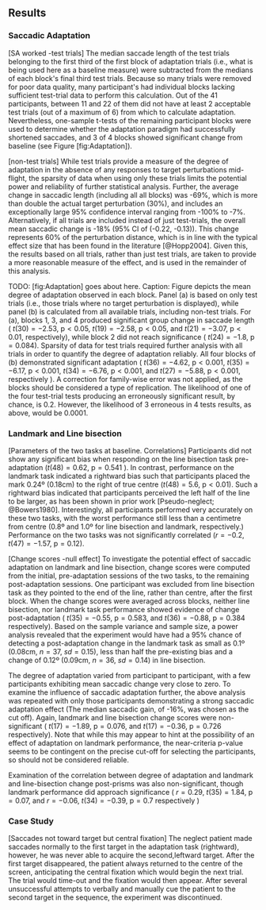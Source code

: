 Results
-------

### Saccadic Adaptation

[SA worked -test trials] The median saccade length of the test
trials belonging to the first third of the first block of
adaptation trials (i.e., what is being used here as a baseline
measure) were subtracted from the medians of each block's final
third test trials. Because so many trials were removed for poor
data quality, many participant's had individual blocks lacking
sufficient test-trial data to perform this calculation.  Out of
the 41 participants, between 11 and 22 of them did not have at
least 2 acceptable test trials (out of a maximum of 6) from which
to calculate adaptation.  Nevertheless, one-sample t-tests of the
remaining participant blocks were used to determine whether the
adaptation paradigm had successfully shortened saccades, and 3 of
4 blocks showed significant change from baseline (see Figure
[fig:Adaptation]).


[non-test trials] While test trials provide a measure of the
degree of adaptation in the absence of any responses to target
perturbations mid-flight, the sparsity of data when using only
these trials limits the potential power and reliability of further
statistical analysis.  Further, the average change in saccadic
length (including all all blocks) was -69%, which is more than
double the actual target perturbation (30%), and includes an
exceptionally large 95% confidence interval ranging from -100% to
-7%.  Alternatively, if all trials are included instead of just
test-trials, the overall mean saccadic change is -18% (95% CI of
(-0.22, -0.13)). This change represents 60% of the perturbation
distance, which is in line with the typical effect size that has
been found in the literature [@Hopp2004].  Given this, the results
based on all trials, rather than just test trials, are taken to
provide a more reasonable measure of the effect, and is used in
the remainder of this analysis.

TODO: [fig:Adaptation] goes about here. Caption: Figure depicts
the mean degree of adaptation observed in each block. Panel (a) is
based on only test trials (i.e., those trials where no target
perturbation is displayed), while panel (b) is calculated from all
available trials, including non-test trials. For (a), blocks 1, 3,
and 4 produced significant group change in saccade length (
$t( 30 ) = -2.53$, $\text{p} < 0.05$, 
$t( 19 ) = -2.58$, $\text{p} < 0.05$, 
and $t( 21 ) = -3.07$, $\text{p} < 0.01$, respectively),
while block 2 did not reach significance (
$t( 24 ) = -1.8$, $\text{p} = 0.084$). Sparsity of data
for test trials required further analysis with all trials in order
to quantify the degree of adaptation reliably. All four blocks of
(b) demonstrated significant adaptation (
$t( 36 ) = -4.62$, $\text{p} < 0.001$,
$t( 35 ) = -6.17$, $\text{p} < 0.001$,
$t( 34 ) = -6.76$, $\text{p} < 0.001$, and 
$t( 27 ) = -5.88$, $\text{p} < 0.001$, respectively
). A correction for
family-wise error was not applied, as the blocks should be
considered a type of replication.  The likelihood of one of the
four test-trial tests producing an erroneously significant result,
by chance, is 0.2. However, the likelihood of 3 erroneous in 4
tests results, as above, would be 0.0001. 


### Landmark and Line bisection

[Parameters of the two tasks at baseline. Correlations]
Participants did not show any significant bias when responding on
the line bisection task pre-adaptation ($t( 48 ) = 0.62$,
$\text{p} = 0.541$ ). In contrast, performance on the landmark
task indicated a rightward bias such that participants placed the
mark 0.24º (0.18cm) to the right of true centre ($t( 48) = 5.6$,
$\text{p} < 0.01$). Such a rightward bias indicated that
participants perceived the left half of the line to be larger, as
has been shown in prior work [Pseudo-neglect; @Bowers1980].
Interestingly, all participants performed very accurately on these
two tasks, with the worst performance still less than a centimetre
from centre (0.8º and 1.0º for line bisection and landmark,
respectively.) Performance on the two tasks was not significantly
correlated ($r = -0.2$, $t(47) = -1.57$, $\text{p}=0.12$).


[Change scores -null effect] To investigate the potential effect
of saccadic adaptation on landmark and line bisection, change
scores were computed from the initial, pre-adaptation sessions of
the two tasks, to the remaining post-adaptation sessions. One
participant was excluded from line bisection task as they pointed
to the end of the line, rather than centre, after the first block.
When the change scores were averaged across blocks, neither line
bisection, nor landmark task performance showed evidence of change
post-adaptation ( $t( 35 ) = -0.55$, $\text{p} = 0.583$, and 
$t(36 ) = -0.88$, $\text{p} = 0.384$ respectively).  Based on the
sample variance and sample size, a power analysis revealed that
the experiment would have had a 95% chance of detecting a
post-adaptation change in the landmark task as small as 0.1º
(0.08cm, $n = 37$, $sd = 0.15$), less than half the pre-existing
bias  and a change of 0.12º (0.09cm, $n = 36$, $sd = 0.14$) in
line bisection. 


The degree of adaptation varied from participant to participant,
with a few participants exhibiting mean saccadic change very close
to zero. To examine the influence of saccadic adaptation further,
the above analysis was repeated with only those participants
demonstrating a strong saccadic adaptation effect (The median
saccadic gain, of -16%, was chosen as the cut off).  Again,
landmark and line bisection change scores were non-significant (
$t( 17) = -1.89$, $\text{p} = 0.076$, and $t( 17 ) = -0.36$,
$\text{p} = 0.726$ respectively). Note that while this may appear
to hint at the possibility of an effect of adaptation on landmark
performance, the near-criteria p-value seems to be contingent on
the precise cut-off for selecting the participants, so should not
be considered reliable.

Examination of the correlation between degree of adaptation and
landmark and line-bisection change post-prisms was also
non-significant, though landmark performance did approach
significance ( $r = 0.29$, $t(35) = 1.84$, $\text{p} = 0.07$, and
$r = -0.06$, $t(34) = -0.39$, $\text{p} = 0.7$ respectively )

### Case Study

[Saccades not toward target but central fixation] The neglect
patient made saccades normally to the first target in the
adaptation task (rightward), however, he was never able to acquire
the second,leftward target. After the first target disappeared,
the patient always returned to the centre of the screen,
anticipating the central fixation which would begin the next
trial. The trial would time-out and the fixation would then
appear. After several unsuccessful attempts to verbally and
manually cue the patient to the second target in the sequence, the
experiment was discontinued.  
